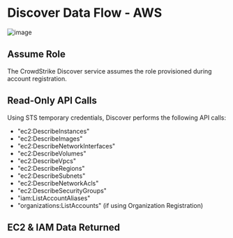 # Discover Data Flow - AWS

![image](https://user-images.githubusercontent.com/29733103/215833042-a3afa617-9126-4647-a8f2-d9ee81244f90.png)

## Assume Role
The CrowdStrike Discover service assumes the role provisioned during account registration.
  
## Read-Only API Calls
Using STS temporary credentials, Discover performs the following API calls:
- "ec2:DescribeInstances"
- "ec2:DescribeImages"
- "ec2:DescribeNetworkInterfaces"
- "ec2:DescribeVolumes"
- "ec2:DescribeVpcs"
- "ec2:DescribeRegions"
- "ec2:DescribeSubnets"
- "ec2:DescribeNetworkAcls"
- "ec2:DescribeSecurityGroups"
- "iam:ListAccountAliases"
- "organizations:ListAccounts" (if using Organization Registration)
  
## EC2 & IAM Data Returned
